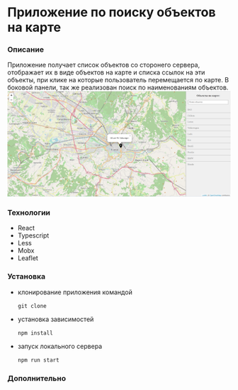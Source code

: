 # Приложение по поиску объектов на карте #
### Описание
Приложение получает список объектов со сторонего сервера, отображает их в виде объектов на карте и списка ссылок на эти объекты,
при клике на которые пользователь перемещается по карте. В боковой панели, так же реализован поиск по наименованиям объектов.
![](pic.PNG)

### Технологии
- React
- Typescript
- Less
- Mobx
- Leaflet 

### Установка
- клонирование приложения командой
  ```bsh
  git clone 
- установка зависимостей
  ```js
  npm install
- запуск локального сервера
  ```js
  npm run start

### Дополнительно